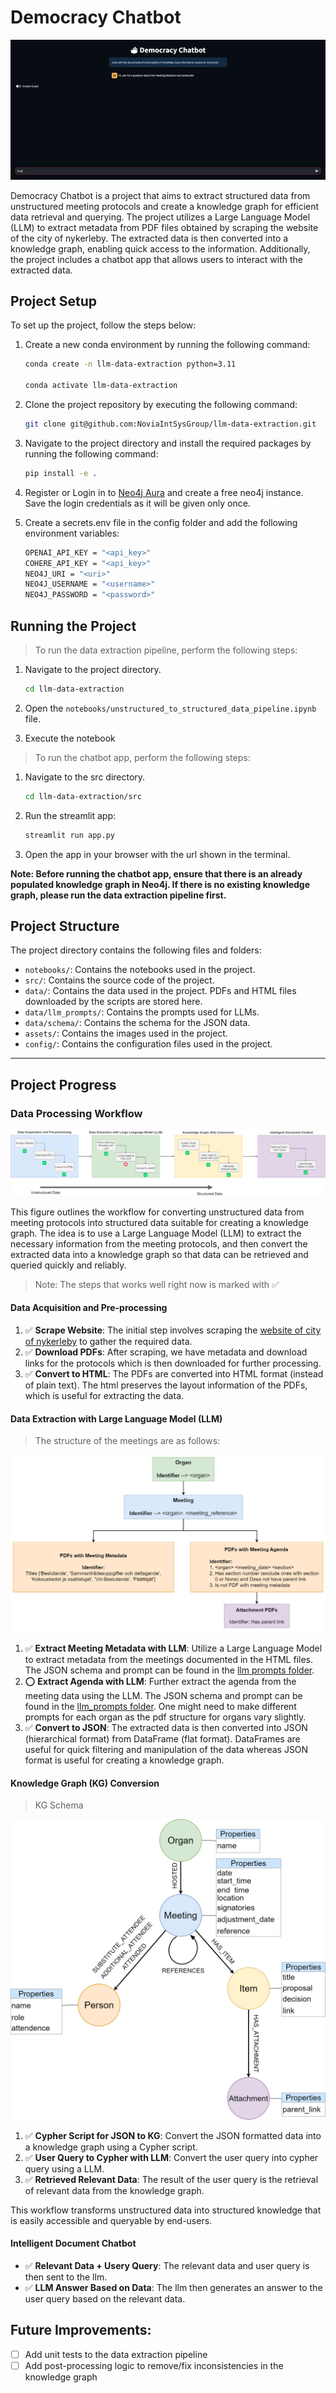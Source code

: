 # Democracy Chatbot
![Chatbot](assets/chatbot.gif)

Democracy Chatbot is a project that aims to extract structured data from unstructured meeting protocols and create a knowledge graph for efficient data retrieval and querying. The project utilizes a Large Language Model (LLM) to extract metadata from PDF files obtained by scraping the website of the city of nykerleby. The extracted data is then converted into a knowledge graph, enabling quick access to the information. Additionally, the project includes a chatbot app that allows users to interact with the extracted data. 

## Project Setup

To set up the project, follow the steps below:

1. Create a new conda environment by running the following command:

    ```bash
    conda create -n llm-data-extraction python=3.11
    
    conda activate llm-data-extraction
    ```

1. Clone the project repository by executing the following command:

    ```bash
    git clone git@github.com:NoviaIntSysGroup/llm-data-extraction.git
    ```

1. Navigate to the project directory and install the required packages by running the following command:

    ```bash
    pip install -e .
    ```

1. Register or Login in to [Neo4j Aura](https://console.neo4j.io/) and create a free neo4j instance. Save the login credentials as it will be given only once.

1. Create a secrets.env file in the config folder and add the following environment variables:
    ```bash
    OPENAI_API_KEY = "<api_key>"
    COHERE_API_KEY = "<api_key>"
    NEO4J_URI = "<uri>"
    NEO4J_USERNAME = "<username>"
    NEO4J_PASSWORD = "<password>"
    ```


## Running the Project

> To run the data extraction pipeline, perform the following steps:

1. Navigate to the project directory.
    ```bash
    cd llm-data-extraction
    ```

1. Open the `notebooks/unstructured_to_structured_data_pipeline.ipynb` file.

2. Execute the notebook

> To run the chatbot app, perform the following steps:

1. Navigate to the src directory.
    ```bash
    cd llm-data-extraction/src
    ```

2. Run the streamlit app:
    ```bash
    streamlit run app.py
    ```
3. Open the app in your browser with the url shown in the terminal.

**Note: Before running the chatbot app, ensure that there is an already populated knowledge graph in Neo4j. If there is no existing knowledge graph, please run the data extraction pipeline first.**

## Project Structure

The project directory contains the following files and folders:

- `notebooks/`: Contains the notebooks used in the project.
- `src/`: Contains the source code of the project.
- `data/`: Contains the data used in the project. PDFs and HTML files downloaded by the scripts are stored here.
- `data/llm_prompts/`: Contains the prompts used for LLMs.
- `data/schema/`: Contains the schema for the JSON data.
- `assets/`: Contains the images used in the project.
- `config/`: Contains the configuration files used in the project.

---

## Project Progress

### Data Processing Workflow

![Meeting Protocol Workflow](assets/meeting_protocols_workflow.png)

This figure outlines the workflow for converting unstructured data from meeting protocols into structured data suitable for creating a knowledge graph. The idea is to use a Large Language Model (LLM) to extract the necessary information from the meeting protocols, and then convert the extracted data into a knowledge graph so that data can be retrieved and queried quickly and reliably.

> Note: The steps that works well right now is marked with ✅

#### Data Acquisition and Pre-processing

1. ✅ **Scrape Website**: The initial step involves scraping the [website of city of nykerleby](https://kungorelse.nykarleby.fi:8443/ktwebbin/dbisa.dll/ktwebscr/pk_kokl_tweb.htm) to gather the required data.
1. ✅ **Download PDFs**: After scraping, we have metadata and download links for the protocols which is then downloaded for further processing.
1. ✅ **Convert to HTML**: The PDFs are converted into HTML format (instead of plain text). The html preserves the layout information of the PDFs, which is useful for extracting the data.

#### Data Extraction with Large Language Model (LLM)

> The structure of the meetings are as follows:

![Meeting Protocol Structure](assets/meeting_protocols_structure.png)        

1. ✅ **Extract Meeting Metadata with LLM**: Utilize a Large Language Model to extract metadata from the meetings documented in the HTML files. The JSON schema and prompt can be found in the [llm prompts folder](data/llm_prompts/meeting_metadata_extraction_prompt.txt).
1. ⭕ **Extract Agenda with LLM**: Further extract the agenda from the meeting data using the LLM. The JSON schema and prompt can be found in the [llm_prompts folder](data/llm_prompts/agenda_extraction_prompt.txt). One might need to make different prompts for each organ as the pdf structure for organs vary slightly.
2. ✅ **Convert to JSON**: The extracted data is then converted into JSON (hierarchical format) from DataFrame (flat format). DataFrames are useful for quick filtering and manipulation of the data whereas JSON format is useful for creating a knowledge graph.

#### Knowledge Graph (KG) Conversion

> KG Schema

![KG Schema](assets/knowledge_graph_schema.png)

1. ✅ **Cypher Script for JSON to KG**: Convert the JSON formatted data into a knowledge graph using a Cypher script.
2. ✅ **User Query to Cypher with LLM**: Convert the user query into cypher query using a LLM.
3. ✅ **Retrieved Relevant Data**: The result of the user query is the retrieval of relevant data from the knowledge graph.

This workflow transforms unstructured data into structured knowledge that is easily accessible and queryable by end-users.

#### Intelligent Document Chatbot

- ✅ **Relevant Data + Usery Query**: The relevant data and user query is then sent to the llm.
- ✅ **LLM Answer Based on Data**: The llm then generates an answer to the user query based on the relevant data.


## Future Improvements:

- [ ] Add unit tests to the data extraction pipeline
- [ ] Add post-processing logic to remove/fix inconsistencies in the knowledge graph